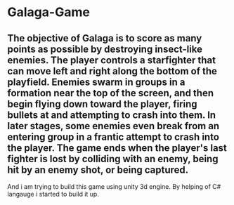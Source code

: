 # Galaga-Game
The objective of Galaga is to score as many points as possible by destroying insect-like enemies. 
The player controls a starfighter that can move left and right along the bottom of the playfield. 
Enemies swarm in groups in a formation near the top of the screen, and then begin flying down toward the player, firing bullets at and attempting to crash into them. 
In later stages, some enemies even break from an entering group in a frantic attempt to crash into the player. 
The game ends when the player's last fighter is lost by colliding with an enemy, being hit by an enemy shot, or being captured.
--
And i am trying to build this game using unity 3d engine. By helping of C# langauge i started to build it up.

